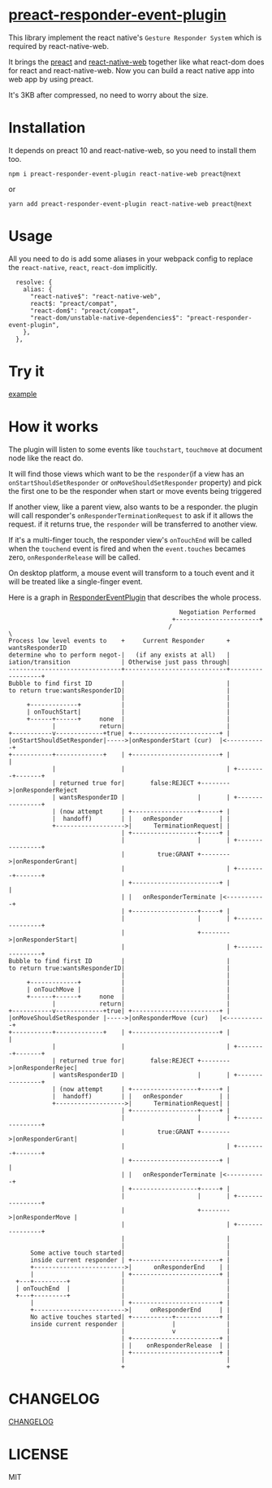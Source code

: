 # [preact-responder-event-plugin](https://github.com/duxiaofeng-github/preact-responder-event-plugin)

This library implement the react native's `Gesture Responder System` which is required by react-native-web.

It brings the [preact](https://github.com/preactjs/preact) and [react-native-web](https://github.com/necolas/react-native-web) together like what react-dom does for react and react-native-web. Now you can build a react native app into web app by using preact.

It's 3KB after compressed, no need to worry about the size.

# Installation

It depends on preact 10 and react-native-web, so you need to install them too.

```
npm i preact-responder-event-plugin react-native-web preact@next
```

or

```
yarn add preact-responder-event-plugin react-native-web preact@next
```

# Usage

All you need to do is add some aliases in your webpack config to replace the `react-native`, `react`, `react-dom` implicitly.

```
  resolve: {
    alias: {
      "react-native$": "react-native-web",
      react$: "preact/compat",
      "react-dom$": "preact/compat",
      "react-dom/unstable-native-dependencies$": "preact-responder-event-plugin",
    },
  },
```

# Try it

[example](https://duxiaofeng-github.github.io/preact-responder-event-plugin/example)

# How it works

The plugin will listen to some events like `touchstart`, `touchmove` at document node like the react do.

It will find those views which want to be the `responder`(if a view has an `onStartShouldSetResponder` or `onMoveShouldSetResponder` property) and pick the first one to be the responder when start or move events being triggered

If another view, like a parent view, also wants to be a responder. the plugin will call responder's `onResponderTerminationRequest` to ask if it allows the request. if it returns true, the `responder` will be transferred to another view.

If it's a multi-finger touch, the responder view's `onTouchEnd` will be called when the `touchend` event is fired and when the `event.touches` becames zero, `onResponderRelease` will be called.

On desktop platform, a mouse event will transform to a touch event and it will be treated like a single-finger event.

Here is a graph in [ResponderEventPlugin](https://github.com/facebook/react/blob/b1a03dfdc8e42d075422556553ffe59868150e95/packages/legacy-events/ResponderEventPlugin.js) that describes the whole process.

```
                                               Negotiation Performed
                                             +-----------------------+
                                            /                         \
Process low level events to    +     Current Responder      +   wantsResponderID
determine who to perform negot-|   (if any exists at all)   |
iation/transition              | Otherwise just pass through|
-------------------------------+----------------------------+------------------+
Bubble to find first ID        |                            |
to return true:wantsResponderID|                            |
                               |                            |
     +-------------+           |                            |
     | onTouchStart|           |                            |
     +------+------+     none  |                            |
            |            return|                            |
+-----------v-------------+true| +------------------------+ |
|onStartShouldSetResponder|----->|onResponderStart (cur)  |<-----------+
+-----------+-------------+    | +------------------------+ |          |
            |                  |                            | +--------+-------+
            | returned true for|       false:REJECT +-------->|onResponderReject
            | wantsResponderID |                    |       | +----------------+
            | (now attempt     | +------------------+-----+ |
            |  handoff)        | |   onResponder          | |
            +------------------->|      TerminationRequest| |
                               | +------------------+-----+ |
                               |                    |       | +----------------+
                               |         true:GRANT +-------->|onResponderGrant|
                               |                            | +--------+-------+
                               | +------------------------+ |          |
                               | |   onResponderTerminate |<-----------+
                               | +------------------+-----+ |
                               |                    |       | +----------------+
                               |                    +-------->|onResponderStart|
                               |                            | +----------------+
Bubble to find first ID        |                            |
to return true:wantsResponderID|                            |
                               |                            |
     +-------------+           |                            |
     | onTouchMove |           |                            |
     +------+------+     none  |                            |
            |            return|                            |
+-----------v-------------+true| +------------------------+ |
|onMoveShouldSetResponder |----->|onResponderMove (cur)   |<-----------+
+-----------+-------------+    | +------------------------+ |          |
            |                  |                            | +--------+-------+
            | returned true for|       false:REJECT +-------->|onResponderRejec|
            | wantsResponderID |                    |       | +----------------+
            | (now attempt     | +------------------+-----+ |
            |  handoff)        | |   onResponder          | |
            +------------------->|      TerminationRequest| |
                               | +------------------+-----+ |
                               |                    |       | +----------------+
                               |         true:GRANT +-------->|onResponderGrant|
                               |                            | +--------+-------+
                               | +------------------------+ |          |
                               | |   onResponderTerminate |<-----------+
                               | +------------------+-----+ |
                               |                    |       | +----------------+
                               |                    +-------->|onResponderMove |
                               |                            | +----------------+
                               |                            |
                               |                            |
      Some active touch started|                            |
      inside current responder | +------------------------+ |
      +------------------------->|      onResponderEnd    | |
      |                        | +------------------------+ |
  +---+---------+              |                            |
  | onTouchEnd  |              |                            |
  +---+---------+              |                            |
      |                        | +------------------------+ |
      +------------------------->|     onResponderEnd     | |
      No active touches started| +-----------+------------+ |
      inside current responder |             |              |
                               |             v              |
                               | +------------------------+ |
                               | |    onResponderRelease  | |
                               | +------------------------+ |
                               |                            |
                               +                            +
```

# CHANGELOG

[CHANGELOG](./CHANGELOG.md)

# LICENSE

MIT
